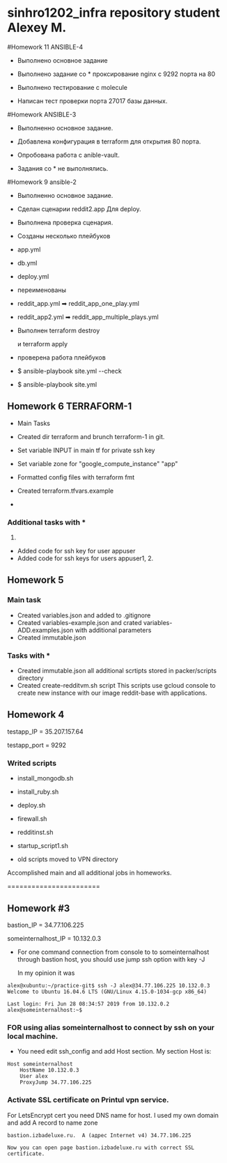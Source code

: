 # sinhro1202_infra repository student Alexey M.

#Homework 11 ANSIBLE-4

- Выполнено основное задание

- Выполнено задание со * проксирование nginx с 9292 порта на 80

- Выполнено тестирование с molecule

- Написан тест проверки порта 27017 базы данных.

#Homework ANSIBLE-3

- Выполненно основное задание.

- Добавлена конфигурация в terraform для открытия 80 порта.
- Опробована работа с anible-vault.

- Задания со * не выполнялись.



#Homework 9 ansible-2

- Выполненно основное задание.

- Сделан сценарии reddit2.app Для deploy.
- Выполнена проверка сценария.
- Созданы несколько плейбуков
- app.yml
- db.yml
- deploy.yml

- переименованы
- reddit_app.yml ➡ reddit_app_one_play.yml
- reddit_app2.yml ➡ reddit_app_multiple_plays.yml

- Выполнен terraform destroy

  и terraform apply

- проверена работа плейбуков

- $ ansible-playbook site.yml --check
- $ ansible-playbook site.yml


## Homework 6 TERRAFORM-1

- Main Tasks

- Created dir terraform and brunch terraform-1 in git.
- Set variable INPUT in main tf for private ssh key
- Set variable zone for "google_compute_instance" "app"
- Formatted config files with terraform fmt
- Created terraform.tfvars.example
-

### Additional tasks with *

1.
- Added code for ssh key for user appuser
- Added code for ssh keys for users appuser1, 2.

## Homework 5

### Main task
- Created variables.json and added to .gitignore
- Created variables-example.json and crated variables-ADD.examples.json with additional parameters
- Created immutable.json

### Tasks with *

- Created immutable.json all additional scrtipts stored in packer/scripts directory
- Created create-redditvm.sh script
This scripts use gcloud console to create new instance with our image reddit-base with applications.


## Homework 4

testapp_IP = 35.207.157.64

testapp_port = 9292

### Writed scripts


- install_mongodb.sh

- install_ruby.sh

- deploy.sh

- firewall.sh

- redditinst.sh

- startup_script1.sh

- old scripts moved to VPN directory

Accomplished main and all additional jobs in homeworks.


=======================


## Homework #3

bastion_IP = 34.77.106.225

someinternalhost_IP = 10.132.0.3

- For one command connection from console to to someinternalhost through bastion host, you should use jump ssh option with key -J

    In my opinion it was

~~~
alex@xubuntu:~/practice-git$ ssh -J alex@34.77.106.225 10.132.0.3
Welcome to Ubuntu 16.04.6 LTS (GNU/Linux 4.15.0-1034-gcp x86_64)

Last login: Fri Jun 28 08:34:57 2019 from 10.132.0.2
alex@someinternalhost:~$
~~~

### FOR using alias someinternalhost to connect by ssh on your local machine.

- You need edit ssh_config and add Host section. My section Host is:

~~~
Host someinternalhost
    HostName 10.132.0.3
    User alex
    ProxyJump 34.77.106.225
~~~


### Activate SSL certificate on Printul vpn service.

For LetsEncrypt cert you need DNS name for host. I used my own domain and add A record to name zone

~~~
bastion.izbadeluxe.ru.  A (адрес Internet v4) 34.77.106.225

Now you can open page bastion.izbadeluxe.ru with correct SSL certificate.
~~~

